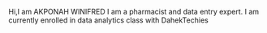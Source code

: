 Hi,I am AKPONAH WINIFRED
 I am a pharmacist and data entry expert.
 I am currently enrolled in data analytics class with DahekTechies
